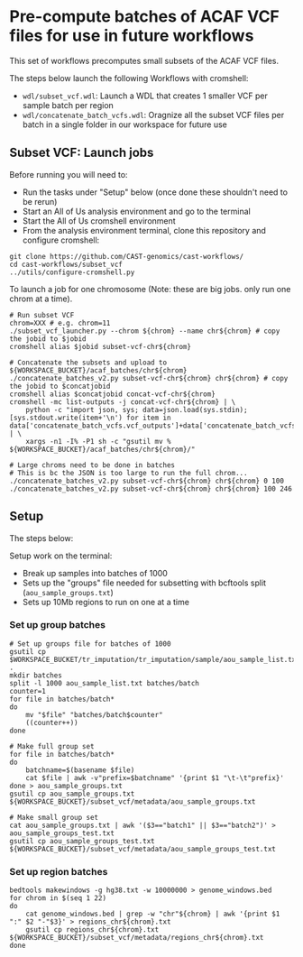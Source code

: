 # Pre-compute batches of ACAF VCF files for use in future workflows

This set of workflows precomputes small subsets of the ACAF VCF files. 

The steps below launch the following Workflows with cromshell:

* `wdl/subset_vcf.wdl`: Launch a WDL that creates 1 smaller VCF per sample batch per region
* `wdl/concatenate_batch_vcfs.wdl`: Oragnize all the subset VCF files per batch in a single folder in our workspace for future use

## Subset VCF: Launch jobs

Before running you will need to:
* Run the tasks under "Setup" below (once done these shouldn't need to be rerun)
* Start an All of Us analysis environment and go to the terminal
* Start the All of Us cromshell environment
* From the analysis environment terminal, clone this repository and configure cromshell:

```
git clone https://github.com/CAST-genomics/cast-workflows/
cd cast-workflows/subset_vcf
../utils/configure-cromshell.py
```

To launch a job for one chromosome (Note: these are big jobs. only run one chrom at a time).

```
# Run subset VCF
chrom=XXX # e.g. chrom=11
./subset_vcf_launcher.py --chrom ${chrom} --name chr${chrom} # copy the jobid to $jobid
cromshell alias $jobid subset-vcf-chr${chrom}

# Concatenate the subsets and upload to ${WORKSPACE_BUCKET}/acaf_batches/chr${chrom}
./concatenate_batches_v2.py subset-vcf-chr${chrom} chr${chrom} # copy the jobid to $concatjobid
cromshell alias $concatjobid concat-vcf-chr${chrom}
cromshell -mc list-outputs -j concat-vcf-chr${chrom} | \
	python -c "import json, sys; data=json.load(sys.stdin); [sys.stdout.write(item+'\n') for item in data['concatenate_batch_vcfs.vcf_outputs']+data['concatenate_batch_vcfs.vcf_indices']]" | \
	xargs -n1 -I% -P1 sh -c "gsutil mv % ${WORKSPACE_BUCKET}/acaf_batches/chr${chrom}/"

# Large chroms need to be done in batches
# This is bc the JSON is too large to run the full chrom...
./concatenate_batches_v2.py subset-vcf-chr${chrom} chr${chrom} 0 100
./concatenate_batches_v2.py subset-vcf-chr${chrom} chr${chrom} 100 246
```

## Setup

The steps below:

Setup work on the terminal:

* Break up samples into batches of 1000
* Sets up the "groups" file needed for subsetting with bcftools split (`aou_sample_groups.txt`) 
* Sets up 10Mb regions to run on one at a time

### Set up group batches

```
# Set up groups file for batches of 1000
gsutil cp $WORKSPACE_BUCKET/tr_imputation/tr_imputation/sample/aou_sample_list.txt .
mkdir batches
split -l 1000 aou_sample_list.txt batches/batch
counter=1
for file in batches/batch*
do
    mv "$file" "batches/batch$counter"
    ((counter++))
done

# Make full group set
for file in batches/batch*
do
	batchname=$(basename $file)
	cat $file | awk -v"prefix=$batchname" '{print $1 "\t-\t"prefix}'
done > aou_sample_groups.txt
gsutil cp aou_sample_groups.txt ${WORKSPACE_BUCKET}/subset_vcf/metadata/aou_sample_groups.txt

# Make small group set
cat aou_sample_groups.txt | awk '($3=="batch1" || $3=="batch2")' > aou_sample_groups_test.txt
gsutil cp aou_sample_groups_test.txt ${WORKSPACE_BUCKET}/subset_vcf/metadata/aou_sample_groups_test.txt
```

### Set up region batches
```
bedtools makewindows -g hg38.txt -w 10000000 > genome_windows.bed
for chrom in $(seq 1 22)
do
	cat genome_windows.bed | grep -w "chr"${chrom} | awk '{print $1 ":" $2 "-"$3}' > regions_chr${chrom}.txt
	gsutil cp regions_chr${chrom}.txt ${WORKSPACE_BUCKET}/subset_vcf/metadata/regions_chr${chrom}.txt
done
```

